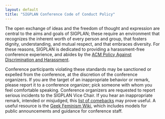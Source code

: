 ```yaml
---
layout: default
title: "SIGPLAN Conference Code of Conduct Policy"
---
```


The open exchange of ideas and the freedom of thought and
expression are central to the aims and goals of SIGPLAN; these
require an environment that recognizes the inherent worth of every
person and group, that fosters dignity, understanding, and mutual
respect, and that embraces diversity. For these reasons, SIGPLAN
is dedicated to providing a harassment-free conference experience, 
and abides by the
[ACM Policy Against Discrimination and Harassment](http://www.acm.org/special-interest-groups/volunteer-resources/officers-manual/policy-against-discrimination-and-harassment).

Conference participants violating these standards may be sanctioned or
expelled from the conference, at the discretion of the conference
organizers.  If you are the target of an inappropriate behavior or
remark, please report it to a conference organizer; pick someone with
whom you feel comfortable speaking. Conference organizers are
requested to report serious incidents to the SIGPLAN Vice Chair.  If
you hear an inappropriate remark, intended or misjudged, this [list of
comebacks](http://geekfeminism.wikia.com/wiki/Good_sexism_comebacks)
may prove useful.  A useful resource is the [Geek Feminism
Wiki](http://geekfeminism.wikia.com/index.php?title=Conference_anti-harassment_policy),
which includes models for public announcements and guidance for
conference staff.
